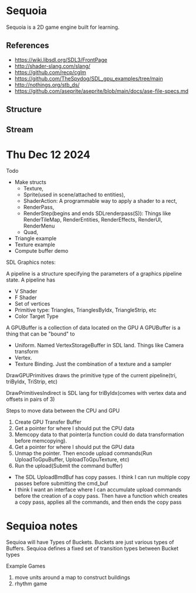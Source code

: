 # Sequoia

Sequoia is a 2D game engine built for learning.

## References

- <https://wiki.libsdl.org/SDL3/FrontPage>
- <http://shader-slang.com/slang/>
- <https://github.com/recp/cglm>
- <https://github.com/TheSpydog/SDL_gpu_examples/tree/main>
- <http://nothings.org/stb_ds/>
- <https://github.com/aseprite/aseprite/blob/main/docs/ase-file-specs.md>

## Structure

## Stream

# Thu Dec 12 2024

Todo

- Make structs
  - Texture,
  - Sprite(used in scene/attached to entities),
  - ShaderAction: A programmable way to apply a shader to a rect,
  - RenderPass,
  - RenderStep(begins and ends SDLrenderpass(S)): Things like RenderTileMap,
    RenderEntities, RenderEffects, RenderUI, RenderMenu
  - Quad,
- Triangle example
- Texture example
- Compute buffer demo

SDL Graphics notes:

A pipeline is a structure specifying the parameters of a graphics pipeline state.
A pipeline has

- V Shader
- F Shader
- Set of vertices
- Primitive type: Triangles, TrianglesByIdx, TriangleStrip, etc
- Color Target Type

A GPUBuffer is a collection of data located on the GPU
A GPUBuffer is a thing that can be "bound" to

- Uniform. Named VertexStorageBuffer in SDL land. Things like Camera transform
- Vertex.
- Texture Binding. Just the combination of a texture and a sampler

DrawGPUPrimitives draws the primitive type of the current pipeline(tri, triByIdx,
TriStrip, etc)

DrawPrimitivesIndirect is SDL lang for triByIdx(comes with vertex data and
offsets in pairs of 3)

Steps to move data between the CPU and GPU

1. Create GPU Transfer Buffer
1. Get a pointer for where I should put the CPU data
1. Memcopy data to that pointer(a function could do data transformation before
   memcopying).
1. Get a pointer for where I should put the GPU data
1. Unmap the pointer. Then encode upload commands(Run UploadToGpuBuffer,
   UploadToGpuTexture, etc)
1. Run the upload(Submit the command buffer)

- The SDL UploadBmdBuf has copy passes. I think I can run multiple copy passes
  before submitting the cmd_buf
- I think I want an interface where I can accumulate upload commands before the
  creation of a copy pass. Then have a function which creates a copy pass,
  applies all the commands, and then ends the copy pass

# Sequioa notes

Sequioa will have Types of Buckets. Buckets are just various types of Buffers.
Sequioa defines a fixed set of transition types between Bucket types

Example Games

1. move units around a map to construct buildings
1. rhythm game
